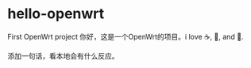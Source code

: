# hello-openwrt
First OpenWrt project
你好，这是一个OpenWrt的项目。i love :coffee:, :pizza:, and :dancer:.

添加一句话，看本地会有什么反应。
